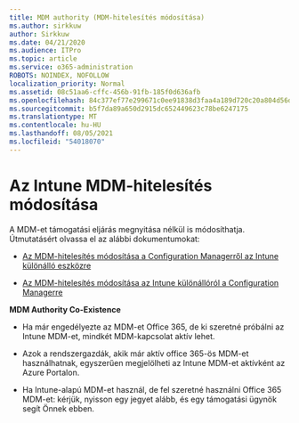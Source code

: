 ```yaml
---
title: MDM authority (MDM-hitelesítés módosítása)
ms.author: sirkkuw
author: Sirkkuw
ms.date: 04/21/2020
ms.audience: ITPro
ms.topic: article
ms.service: o365-administration
ROBOTS: NOINDEX, NOFOLLOW
localization_priority: Normal
ms.assetid: 08c51aa6-cffc-456b-91fb-185f0d636afb
ms.openlocfilehash: 84c377ef77e299671c0ee91838d3faa4a189d720c20a804d56d3323823b701c2
ms.sourcegitcommit: b5f7da89a650d2915dc652449623c78be6247175
ms.translationtype: MT
ms.contentlocale: hu-HU
ms.lasthandoff: 08/05/2021
ms.locfileid: "54018070"
---
```

# <a name="change-intune-mdm-authority"></a>Az Intune MDM-hitelesítés módosítása

A MDM-et támogatási eljárás megnyitása nélkül is módosíthatja. Útmutatásért olvassa el az alábbi dokumentumokat:
  
- [Az MDM-hitelesítés módosítása a Configuration Managerről az Intune különálló eszközre](https://docs.microsoft.com/configmgr/mdm/deploy-use/migrate-change-mdm-authority)
    
- [Az MDM-hitelesítés módosítása az Intune különállóról a Configuration Managerre](https://docs.microsoft.com/configmgr/mdm/deploy-use/change-mdm-authority)
    
 **MDM Authority Co-Existence**
  
- Ha már engedélyezte az MDM-et Office 365, de ki szeretné próbálni az Intune MDM-et, mindkét MDM-kapcsolat aktív lehet.
    
- Azok a rendszergazdák, akik már aktív office 365-ös MDM-et használhatnak, egyszerűen megjelölheti az Intune MDM-et aktívként az Azure Portalon.
    
- Ha Intune-alapú MDM-et használ, de fel szeretné használni Office 365 MDM-et: kérjük, nyisson egy jegyet alább, és egy támogatási ügynök segít Önnek ebben.
    

